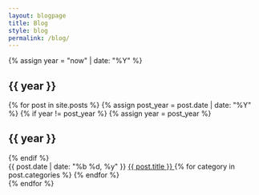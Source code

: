 ```yaml
---
layout: blogpage
title: Blog
style: blog
permalink: /blog/
---
```


<div class="archive">
  {% assign year = "now" | date: "%Y" %}
  <h2 class="archive-year">{{ year }}</h2>
  {% for post in site.posts %}
    {% assign post_year = post.date | date: "%Y" %}
    {% if year != post_year %}
      {% assign year = post_year %}
      <h2 class="archive-year">{{ year }}</h2>
    {% endif %}
    <div class="archive-item">
      <span class="post-date archive-date">{{ post.date | date: "%b %d, %y" }}</span>
      <a href="{{ post.url }}" class="archive-title">
        {{ post.title }}
      </a>
      {% for category in post.categories %}
        <span class="post-category {{ category }}"></span>
      {% endfor %}
    </div>
  {% endfor %}
</div>
